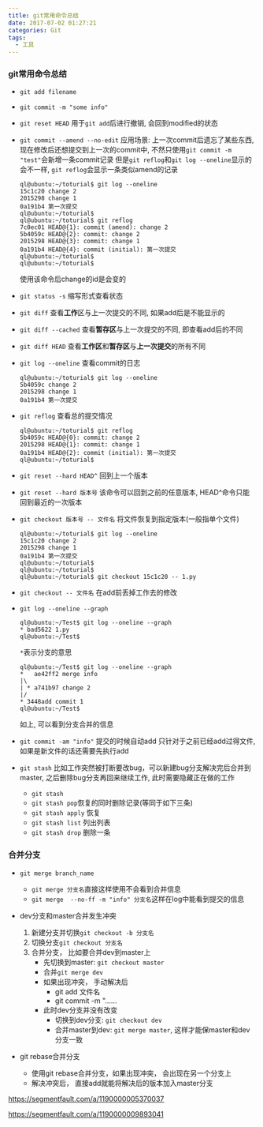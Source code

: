 ```yaml
---
title: git常用命令总结
date: 2017-07-02 01:27:21
categories: Git
tags:
  - 工具
---
```


### git常用命令总结

- `git add filename`

- `git commit -m "some info"`

- `git reset HEAD`
  用于`git add`后进行撤销, 会回到modified的状态

- `git commit --amend --no-edit`
  应用场景: 上一次commit后遗忘了某些东西, 现在修改后还想提交到上一次的commit中, 不然只使用`git commit -m "test"`会新增一条commit记录
  但是`git reflog`和`git log --oneline`显示的会不一样, `git reflog`会显示一条类似amend的记录
  ```
  ql@ubuntu:~/toturial$ git log --oneline 
  15c1c20 change 2
  2015298 change 1
  0a191b4 第一次提交
  ql@ubuntu:~/toturial$ 
  ql@ubuntu:~/toturial$ git reflog 
  7c0ec01 HEAD@{1}: commit (amend): change 2
  5b4059c HEAD@{2}: commit: change 2
  2015298 HEAD@{3}: commit: change 1
  0a191b4 HEAD@{4}: commit (initial): 第一次提交
  ql@ubuntu:~/toturial$ 
  ql@ubuntu:~/toturial$ 
  ```
  使用该命令后change的id是会变的

- `git status -s`
  缩写形式查看状态

- `git diff`
  查看**工作**区与上一次提交的不同, 如果add后是不能显示的

- `git diff --cached`
  查看**暂存区**与上一次提交的不同, 即查看add后的不同

- `git diff HEAD`
  查看**工作区**和**暂存区**与**上一次提交**的所有不同

- `git log --oneline`
  查看commit的日志
  ```
  ql@ubuntu:~/toturial$ git log --oneline
  5b4059c change 2
  2015298 change 1
  0a191b4 第一次提交
  ```

- `git reflog`
  查看总的提交情况
  ```
  ql@ubuntu:~/toturial$ git reflog
  5b4059c HEAD@{0}: commit: change 2
  2015298 HEAD@{1}: commit: change 1
  0a191b4 HEAD@{2}: commit (initial): 第一次提交
  ql@ubuntu:~/toturial$ 
  ```

- `git reset --hard HEAD^`
  回到上一个版本

- `git reset --hard 版本号`
  该命令可以回到之前的任意版本, HEAD^命令只能回到最近的一次版本

- `git checkout 版本号 -- 文件名`
  将文件恢复到指定版本(一般指单个文件)
  ```
  ql@ubuntu:~/toturial$ git log --oneline 
  15c1c20 change 2
  2015298 change 1
  0a191b4 第一次提交
  ql@ubuntu:~/toturial$ 
  ql@ubuntu:~/toturial$ 
  ql@ubuntu:~/toturial$ git checkout 15c1c20 -- 1.py
  ```

- `git checkout -- 文件名`
  在add前丢掉工作去的修改

- `git log --oneline --graph`
  ```
  ql@ubuntu:~/Test$ git log --oneline --graph 
  * bad5622 1.py
  ql@ubuntu:~/Test$
  ```

  `*`表示分支的意思

  ```
  ql@ubuntu:~/Test$ git log --oneline --graph 
  *   ae42ff2 merge info
  |\  
  | * a741b97 change 2
  |/  
  * 3448add commit 1
  ql@ubuntu:~/Test$ 
  ```

  如上, 可以看到分支合并的信息

- `git commit -am "info"`
  提交的时候自动add
  只针对于之前已经add过得文件, 如果是新文件的话还需要先执行add

- `git stash`
  比如工作突然被打断要改bug，可以新建bug分支解决完后合并到master, 之后删除bug分支再回来继续工作, 此时需要隐藏正在做的工作
  - `git stash`
  - `git stash pop`恢复的同时删除记录(等同于如下三条)
  - `git stash apply` 恢复
  - `git stash list` 列出列表
  - `git stash drop` 删除一条

<!--more-->

### 合并分支

- `git merge branch_name`
  - `git merge 分支名`直接这样使用不会看到合并信息
  - `git merge  --no-ff -m "info" 分支名`这样在log中能看到提交的信息

- dev分支和master合并发生冲突
  1. 新建分支并切换`git checkout -b 分支名`
  2. 切换分支`git checkout 分支名`
  3. 合并分支， 比如要合并dev到master上
     - 先切换到master: `git checkout master`
     - 合并`git merge dev`
     - 如果出现冲突， 手动解决后
       - git add 文件名
       - git commit -m "......
     - 此时dev分支并没有改变
       - 切换到dev分支: `git checkout dev`
       - 合并master到dev: `git merge master`, 这样才能保master和dev分支一致 ​
       
- git rebase合并分支
  - 使用git rebase合并分支，如果出现冲突，  会出现在另一个分支上
  - 解决冲突后， 直接add就能将解决后的版本加入master分支



https://segmentfault.com/a/1190000005370037

https://segmentfault.com/a/1190000009893041



